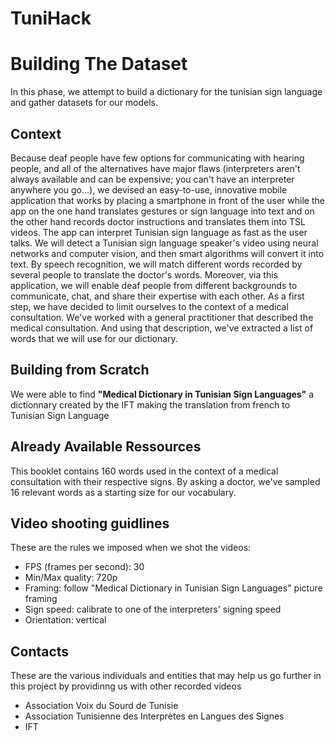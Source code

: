 # TuniHack

# Building The Dataset
 In this phase, we attempt to build a dictionary for the tunisian sign language and gather datasets for our models.
  ## Context
  Because deaf people have few options for communicating with hearing people, and all of the alternatives have major flaws (interpreters aren't always available and can be expensive; you can't have an interpreter anywhere you go...), we devised an easy-to-use, innovative mobile application that works by placing a smartphone in front of the user while the app on the one hand translates gestures or sign language into text and on the other hand records doctor instructions and translates them into TSL videos. The app can interpret Tunisian sign language as fast as the user talks. We will detect a Tunisian sign language speaker's video using neural networks and computer vision, and then smart algorithms will convert it into text. By speech recognition, we will match different words recorded by several people to translate the doctor's words.
  Moreover, via this application, we will enable deaf people from different backgrounds to communicate, chat, and share their expertise with each other.
  As a first step, we have decided to limit ourselves to the context of a medical consultation. We've worked with a general practitioner that described the medical consultation. And using that description, we've extracted a list of words that we will use for our dictionary. 
   ## Building from Scratch
   We were able to find <strong>"Medical Dictionary in Tunisian Sign Languages"</strong> a dictionnary created by the IFT making the translation from french to Tunisian Sign Language
   ## Already Available Ressources
   This booklet contains 160 words used in the context of a medical consultation with their respective signs. By asking a doctor, we've sampled 16 relevant words as a starting size for our vocabulary.
   
      
     
     

## Video shooting guidlines
These are the rules we imposed when we shot the videos:
- FPS (frames per second): 30
- Min/Max quality: 720p
- Framing: follow "Medical Dictionary in Tunisian Sign Languages" picture framing
- Sign speed: calibrate to one of the interpreters' signing speed
- Orientation: vertical

## Contacts
These are the various individuals and entities that may help us go further in this project by providinng us with other recorded videos
- Association Voix du Sourd de Tunisie
- Association Tunisienne des Interprètes en Langues des Signes
- IFT
